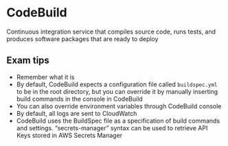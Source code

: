 # CodeBuild
Continuous integration service that compiles source code, runs tests, and produces software packages that are ready to deploy

## Exam tips 
* Remember what it is
* By default, CodeBuild expects a configuration file called `buildspec.yml` to be in the root directory, but you can override it by manually inserting build commands in the console in CodeBuild
* You can also override environment variables through CodeBuild console
* By default, all logs are sent to CloudWatch
* CodeBuild uses the BuildSpec file as a specification of build commands and settings. “secrets-manager” syntax can be used to retrieve API Keys stored in AWS Secrets Manager